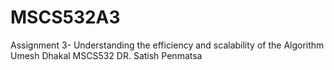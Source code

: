 # MSCS532A3
Assignment 3- Understanding the efficiency and scalability of the Algorithm
Umesh Dhakal
MSCS532
DR. Satish Penmatsa
